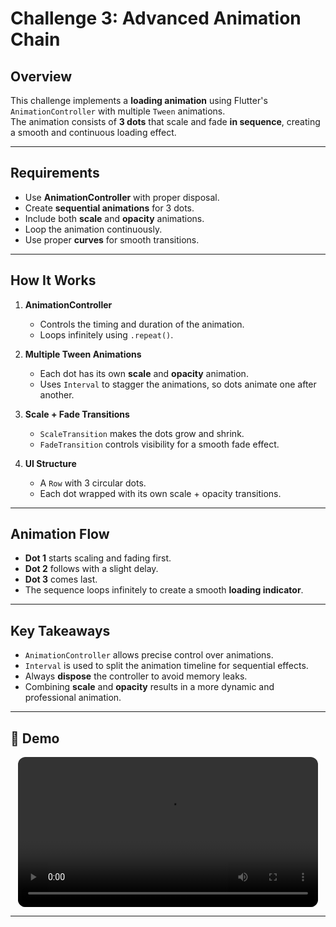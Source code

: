 # Challenge 3: Advanced Animation Chain 

## Overview
This challenge implements a **loading animation** using Flutter's `AnimationController` with multiple `Tween` animations.  
The animation consists of **3 dots** that scale and fade **in sequence**, creating a smooth and continuous loading effect.

---

## Requirements
- Use **AnimationController** with proper disposal.
- Create **sequential animations** for 3 dots.
- Include both **scale** and **opacity** animations.
- Loop the animation continuously.
- Use proper **curves** for smooth transitions.

---

## How It Works
1. **AnimationController**  
   - Controls the timing and duration of the animation.  
   - Loops infinitely using `.repeat()`.

2. **Multiple Tween Animations**  
   - Each dot has its own **scale** and **opacity** animation.  
   - Uses `Interval` to stagger the animations, so dots animate one after another.

3. **Scale + Fade Transitions**  
   - `ScaleTransition` makes the dots grow and shrink.  
   - `FadeTransition` controls visibility for a smooth fade effect.  

4. **UI Structure**  
   - A `Row` with 3 circular dots.  
   - Each dot wrapped with its own scale + opacity transitions.

---

## Animation Flow
- **Dot 1** starts scaling and fading first.  
- **Dot 2** follows with a slight delay.  
- **Dot 3** comes last.  
- The sequence loops infinitely to create a smooth **loading indicator**.

---

## Key Takeaways
- `AnimationController` allows precise control over animations.  
- `Interval` is used to split the animation timeline for sequential effects.  
- Always **dispose** the controller to avoid memory leaks.  
- Combining **scale** and **opacity** results in a more dynamic and professional animation.  

---
## 📸 Demo


<div align="center">
  <video src="https://github.com/user-attachments/assets/5b218272-8611-4b4b-b8c2-bc293807b42c" controls width="480" style="border-radius: 12px;"></video>
</div>

---
